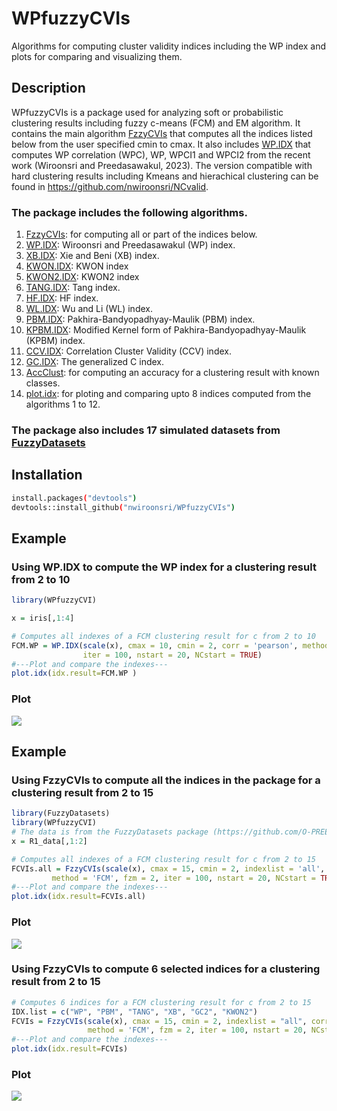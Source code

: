 # WPfuzzyCVIs
Algorithms for computing cluster validity indices including the WP index and plots for comparing and visualizing them.

## Description

WPfuzzyCVIs is a package used for analyzing soft or probabilistic clustering results including fuzzy c-means (FCM) and EM algorithm. 
It contains the main algorithm  [FzzyCVIs](https://github.com/nwiroonsri/WPfuzzyCVIs/blob/main/R/FzzyCVIS.R) that computes all the indices listed below from the user specified cmin to cmax. It also includes [WP.IDX](https://github.com/nwiroonsri/WPfuzzyCVIs/blob/main/R/WP.IDX.R) that computes WP correlation (WPC), WP, WPCI1 and WPCI2 from the recent work (Wiroonsri and Preedasawakul, 2023). The version compatible with hard clustering results including Kmeans and hierachical clustering can be found in https://github.com/nwiroonsri/NCvalid.

### The package includes the following algorithms.
1. [FzzyCVIs](https://github.com/nwiroonsri/WPfuzzyCVIs/blob/main/R/FzzyCVIS.R): for computing all or part of the indices below.
2. [WP.IDX](https://github.com/nwiroonsri/WPfuzzyCVIs/blob/main/R/WP.IDX.R): Wiroonsri and Preedasawakul (WP) index.
3. [XB.IDX](https://github.com/nwiroonsri/WPfuzzyCVIs/blob/main/R/KWON.IDX.R): Xie and Beni (XB) index.
4. [KWON.IDX](https://github.com/nwiroonsri/WPfuzzyCVIs/blob/main/R/KWON.IDX.R): KWON index
5. [KWON2.IDX](https://github.com/nwiroonsri/WPfuzzyCVIs/blob/main/R/KWON2.IDX.R): KWON2 index
6. [TANG.IDX](https://github.com/nwiroonsri/WPfuzzyCVIs/blob/main/R/TANG.IDX.R): Tang index.
7. [HF.IDX](https://github.com/nwiroonsri/WPfuzzyCVIs/blob/main/R/HF.IDX.R): HF index.
8. [WL.IDX](https://github.com/nwiroonsri/WPfuzzyCVIs/blob/main/R/WL.IDX.R): Wu and Li (WL) index.
9. [PBM.IDX](https://github.com/nwiroonsri/WPfuzzyCVIs/blob/main/R/PBM.IDX.R): Pakhira-Bandyopadhyay-Maulik (PBM) index.
10. [KPBM.IDX](https://github.com/nwiroonsri/WPfuzzyCVIs/blob/main/R/KPBM.IDX.R): Modified Kernel form of Pakhira-Bandyopadhyay-Maulik (KPBM) index.
11. [CCV.IDX](https://github.com/nwiroonsri/WPfuzzyCVIs/blob/main/R/CCV.IDX.R): Correlation Cluster Validity (CCV) index.
12. [GC.IDX](https://github.com/nwiroonsri/WPfuzzyCVIs/blob/main/R/GC.IDX.R): The generalized C index.
13. [AccClust](https://github.com/nwiroonsri/WPfuzzyCVIs/blob/main/R/AccClust.R): for computing an accuracy for a clustering result with known classes.
14. [plot.idx](https://github.com/nwiroonsri/WPfuzzyCVIs/blob/main/R/plot.idx.R): for ploting and comparing upto 8 indices computed from the algorithms 1 to 12.

### The package also includes 17 simulated datasets from [FuzzyDatasets](https://github.com/O-PREEDASAWAKUL/FuzzyDatasets.git)


## Installation

```bash
install.packages("devtools")
devtools::install_github("nwiroonsri/WPfuzzyCVIs")
```


## Example 
### Using WP.IDX to compute the WP index for a clustering result from 2 to 10
```r
library(WPfuzzyCVI)

x = iris[,1:4]

# Computes all indexes of a FCM clustering result for c from 2 to 10
FCM.WP = WP.IDX(scale(x), cmax = 10, cmin = 2, corr = 'pearson', method = 'FCM', fzm = 2,
                iter = 100, nstart = 20, NCstart = TRUE)
#---Plot and compare the indexes---
plot.idx(idx.result=FCM.WP )
```
### Plot
![](https://github.com/nwiroonsri/WPfuzzyCVIs/blob/main/Example/iris.wp.fcm.jpeg)


## Example
### Using FzzyCVIs to compute all the indices in the package for a clustering result from 2 to 15
```r
library(FuzzyDatasets)
library(WPfuzzyCVI)
# The data is from the FuzzyDatasets package (https://github.com/O-PREEDASAWAKUL/FuzzyDatasets). 
x = R1_data[,1:2]

# Computes all indexes of a FCM clustering result for c from 2 to 15
FCVIs.all = FzzyCVIs(scale(x), cmax = 15, cmin = 2, indexlist = 'all', corr = 'pearson',
         method = 'FCM', fzm = 2, iter = 100, nstart = 20, NCstart = TRUE)
#---Plot and compare the indexes---
plot.idx(idx.result=FCVIs.all)
```
### Plot
![](https://github.com/nwiroonsri/WPfuzzyCVIs/blob/main/Example/FzzyCVIs%20all.jpeg)


### Using FzzyCVIs to compute 6 selected indices for a clustering result from 2 to 15
```r
# Computes 6 indices for a FCM clustering result for c from 2 to 15
IDX.list = c("WP", "PBM", "TANG", "XB", "GC2", "KWON2")
FCVIs = FzzyCVIs(scale(x), cmax = 15, cmin = 2, indexlist = "all", corr = 'pearson',
                 method = 'FCM', fzm = 2, iter = 100, nstart = 20, NCstart = TRUE)
#---Plot and compare the indexes---
plot.idx(idx.result=FCVIs)
```
### Plot
![](https://github.com/nwiroonsri/WPfuzzyCVIs/blob/main/Example/FzzyCVIs.jpeg)




